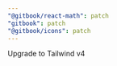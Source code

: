 ```yaml
---
"@gitbook/react-math": patch
"gitbook": patch
"@gitbook/icons": patch
---
```


Upgrade to Tailwind v4
